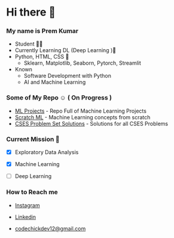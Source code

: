 # Hi there 👋

<!--
**Codechickdev/codechickdev** is a ✨ _special_ ✨ repository because its `README.md` (this file) appears on your GitHub profile.

Here are some ideas to get you started:

- 🔭 I’m currently working on ...
- 🌱 I’m currently learning ...
- 👯 I’m looking to collaborate on ...
- 🤔 I’m looking for help with ...
- 💬 Ask me about ...
- 📫 How to reach me: ...
- 😄 Pronouns: ...
- ⚡ Fun fact: ...
-->

### My name is **Prem Kumar**

- Student 👩‍🎓
- Currently Learning DL (Deep Learning )🦾
- Python, HTML, CSS 🌱
  - Sklearn, Matplotlib, Seaborn, Pytorch, Streamlit
- Known
  - Software Development with Python
  - AI and Machine Learning

### Some of My Repo ☺ ( On Progress )
- [ML Projects](https://github.com/Codechickdev/ML_Projects) - Repo Full of Machine Learning Projects
- [Scratch ML](https://github.com/Codechickdev/Scratch_ML) - Machine Learning concepts from scratch
- [CSES Problem Set Solutions](https://github.com/Codechickdev/CSES_Problem_Set_Solutions) - Solutions for all CSES Problems

### Current Mission 🚀

- [x] Exploratory Data Analysis
- [x] Machine Learning
- [ ] Deep Learning


### How to Reach me
- [Instagram](https://www.instagram.com/codechickdev/)
- [Linkedin](https://www.linkedin.com/in/premkumarv12/)

- codechickdev12@gmail.com
